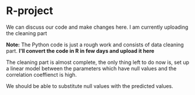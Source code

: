 # R-project
We can discuss our code and make changes here. I am currently uploading the cleaning part

**Note:** The Python code is just a rough work and consists of data cleaning part. **I'll convert the code in R in few days and upload it here**

The cleaning part is almost complete, the only thing left to do now is, set up a linear model between the parameters which have null values and the correlation coeffienct is high.

We should be able to substitute null values with the predicted values.
